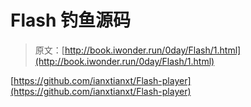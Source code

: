 # Flash 钓鱼源码

> 原文：[http://book.iwonder.run/0day/Flash/1.html](http://book.iwonder.run/0day/Flash/1.html)

[https://github.com/ianxtianxt/Flash-player](https://github.com/ianxtianxt/Flash-player)

